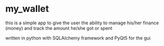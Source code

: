 # my_wallet
this is a simple app to give the user the ability to manage his/her finance (money) and track the amount he/she got or spent

written in python with SQLAlchemy framework and PyQt5 for the gui
